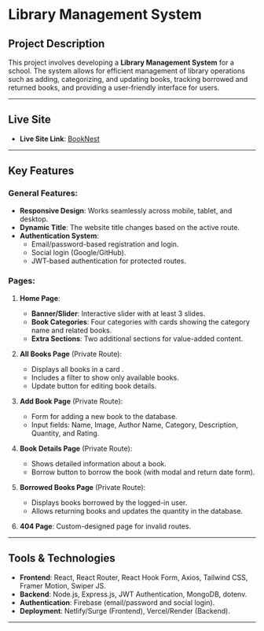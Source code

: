 # Library Management System  

## Project Description  
This project involves developing a **Library Management System** for a school. The system allows for efficient management of library operations such as adding, categorizing, and updating books, tracking borrowed and returned books, and providing a user-friendly interface for users.  

---

## Live Site  
- **Live Site Link**: [BookNest](https://booknest-5f5dc.web.app/)

---

## Key Features  
### General Features:  
- **Responsive Design**: Works seamlessly across mobile, tablet, and desktop.  
- **Dynamic Title**: The website title changes based on the active route.  
- **Authentication System**:  
  - Email/password-based registration and login.  
  - Social login (Google/GitHub).  
  - JWT-based authentication for protected routes.  

### Pages:  
1. **Home Page**:  
   - **Banner/Slider**: Interactive slider with at least 3 slides.  
   - **Book Categories**: Four categories with cards showing the category name and related books.  
   - **Extra Sections**: Two additional sections for value-added content.  

2. **All Books Page** (Private Route):  
   - Displays all books in a card .  
   - Includes a filter to show only available books.  
   - Update button for editing book details.  

3. **Add Book Page** (Private Route):  
   - Form for adding a new book to the database.  
   - Input fields: Name, Image, Author Name, Category, Description, Quantity, and Rating.  

4. **Book Details Page** (Private Route):  
   - Shows detailed information about a book.  
   - Borrow button to borrow the book (with modal and return date form).  

5. **Borrowed Books Page** (Private Route):  
   - Displays books borrowed by the logged-in user.  
   - Allows returning books and updates the quantity in the database.  

6. **404 Page**: Custom-designed page for invalid routes.  



---

## Tools & Technologies  
- **Frontend**: React, React Router, React Hook Form, Axios, Tailwind CSS, Framer Motion, Swiper JS.  
- **Backend**: Node.js, Express.js, JWT Authentication, MongoDB, dotenv.  
- **Authentication**: Firebase (email/password and social login).  
- **Deployment**: Netlify/Surge (Frontend), Vercel/Render (Backend).  

---




